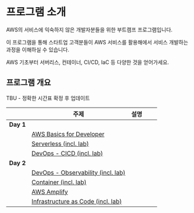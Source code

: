# 프로그램 소개

AWS의 서비스에 익숙하지 않은 개발자분들을 위한 부트캠프 프로그램입니다.&#x20;

이 프로그램을 통해 스타트업 고객분들이 AWS 서비스를 활용해에서 서비스 개발하는 과정을 이해하실 수 있습니다. &#x20;

AWS 기초부터 서버리스, 컨테이너, CI/CD, IaC 등 다양한 것을 얻어가세요.&#x20;

## 프로그램 개요&#x20;

TBU - 정확한 시간표 확정 후 업데이트

|           | 주제                                                                  | 설명 |   |   |
| --------- | ------------------------------------------------------------------- | -- | - | - |
| **Day 1** |                                                                     |    |   |   |
|           | [AWS Basics for Developer](aws-basics-for-developer.md)             |    |   |   |
|           | [Serverless (incl. lab)](serverless.md)                             |    |   |   |
|           | [DevOps - CICD (incl. lab)](devops-cicd.md)                         |    |   |   |
| **Day 2** |                                                                     |    |   |   |
|           | [DevOps - Observability (incl. lab)](devops-observability.md)       |    |   |   |
|           | [Container (incl. lab)](container.md)                               |    |   |   |
|           | [AWS Amplify](broken-reference)                                     |    |   |   |
|           | [Infrastructure as Code (incl. lab)](infrastructure-as-code-cdk.md) |    |   |   |

